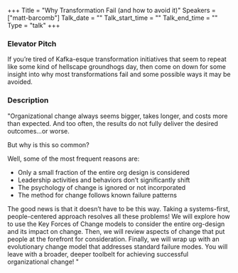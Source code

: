 +++
Title = "Why Transformation Fail (and how to avoid it)"
Speakers = ["matt-barcomb"]
Talk_date = ""
Talk_start_time = ""
Talk_end_time = ""
Type = "talk"
+++

### Elevator Pitch

If you’re tired of Kafka-esque transformation initiatives that seem to repeat like some kind of hellscape groundhogs day, then come on down for some insight into why most transformations fail and some possible ways it may be avoided.

### Description

"Organizational change always seems bigger, takes longer, and costs more than expected. And too often, the results do not fully deliver the desired outcomes…or worse.

But why is this so common?

Well, some of the most frequent reasons are:
- Only a small fraction of the entire org design is considered
- Leadership activities and behaviors don’t significantly shift
- The psychology of change is ignored or not incorporated
- The method for change follows known failure patterns

The good news is that it doesn’t have to be this way. Taking a systems-first, people-centered approach resolves all these problems! We will explore how to use the Key Forces of Change models to consider the entire org-design and its impact on change. Then, we will review aspects of change that put people at the forefront for consideration. Finally, we will wrap up with an evolutionary change model that addresses standard failure modes. You will leave with a broader, deeper toolbelt for achieving successful organizational change!
"